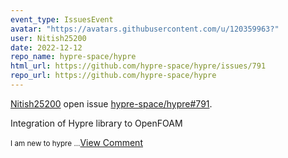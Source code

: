 ```yaml
---
event_type: IssuesEvent
avatar: "https://avatars.githubusercontent.com/u/120359963?"
user: Nitish25200
date: 2022-12-12
repo_name: hypre-space/hypre
html_url: https://github.com/hypre-space/hypre/issues/791
repo_url: https://github.com/hypre-space/hypre
---
```


<a href='https://github.com/Nitish25200' target='_blank'>Nitish25200</a> open issue <a href='https://github.com/hypre-space/hypre/issues/791' target='_blank'>hypre-space/hypre#791</a>.

<p>Integration of Hypre library to OpenFOAM</p><small>I am new to hypre ...</small><a href='https://github.com/hypre-space/hypre/issues/791' target='_blank'>View Comment</a>